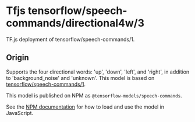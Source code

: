 # Tfjs tensorflow/speech-commands/directional4w/3
TF.js deployment of tensorflow/speech-commands/1.

<!-- parent-model: tensorflow/speech-commands/1 -->

## Origin
Supports the four directional words: 'up', 'down', 'left', and 'right', in addition to 'background_noise' and 'unknown'.
This model is based on [tensorflow/speech-commands/1](https://tfhub.dev/tensorflow/speech-commands/1).

This model is published on NPM as `@tensorflow-models/speech-commands`.

See the [NPM documentation](https://www.npmjs.com/package/@tensorflow-models/speech-commands)
for how to load and use the model in JavaScript.
